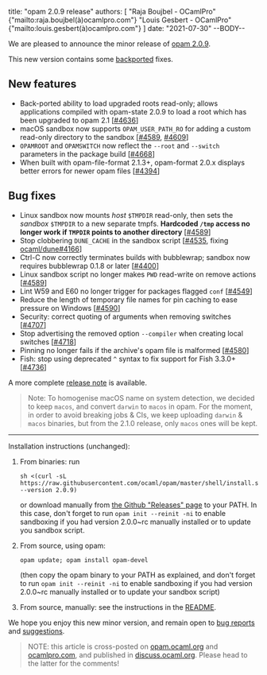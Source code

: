 title: "opam 2.0.9 release"
authors: [
  "Raja Boujbel - OCamlPro" {"mailto:raja.boujbel(à)ocamlpro.com"}
  "Louis Gesbert - OCamlPro" {"mailto:louis.gesbert(à)ocamlpro.com"}
]
date: "2021-07-30"
--BODY--

We are pleased to announce the minor release of [opam 2.0.9](https://github.com/ocaml/opam/releases/tag/2.0.9).

This new version contains some [backported](https://github.com/ocaml/opam/pull/4547) fixes.

## New features
  * Back-ported ability to load upgraded roots read-only; allows applications compiled with opam-state 2.0.9 to load a root which has been upgraded to opam 2.1 [[#4636](https://github.com/ocaml/opam/issues/4636)]
  * macOS sandbox now supports `OPAM_USER_PATH_RO` for adding a custom read-only directory to the sandbox [[#4589](https://github.com/ocaml/opam/issues/4589), [#4609](https://github.com/ocaml/opam/issues/4609)]
  * `OPAMROOT` and `OPAMSWITCH` now reflect the `--root` and `--switch` parameters in the package build [[#4668](https://github.com/ocaml/opam/issues/4668)]
  * When built with opam-file-format 2.1.3+, opam-format 2.0.x displays better errors for newer opam files [[#4394](https://github.com/ocaml/opam/issues/4394)]

## Bug fixes
  * Linux sandbox now mounts _host_ `$TMPDIR` read-only, then sets the _sandbox_ `$TMPDIR` to a new separate tmpfs. **Hardcoded `/tmp` access no longer work if `TMPDIR` points to another directory** [[#4589](https://github.com/ocaml/opam/issues/4589)]
  * Stop clobbering `DUNE_CACHE` in the sandbox script [[#4535](https://github.com/ocaml/opam/issues/4535), fixing [ocaml/dune#4166](https://github.com/ocaml/dune/issues/4166)]
  * Ctrl-C now correctly terminates builds with bubblewrap; sandbox now requires bubblewrap 0.1.8 or later [[#4400](https://github.com/ocaml/opam/issues/4400)]
  * Linux sandbox script no longer makes `PWD` read-write on remove actions [[#4589](https://github.com/ocaml/opam/issues/4589)]
  * Lint W59 and E60 no longer trigger for packages flagged `conf` [[#4549](https://github.com/ocaml/opam/issues/4549)]
  * Reduce the length of temporary file names for pin caching to ease pressure on Windows [[#4590](https://github.com/ocaml/opam/issues/4590)]
  * Security: correct quoting of arguments when removing switches [[#4707](https://github.com/ocaml/opam/issues/4707)]
  * Stop advertising the removed option `--compiler` when creating local switches [[#4718](https://github.com/ocaml/opam/issues/4718)]
  * Pinning no longer fails if the archive's opam file is malformed [[#4580](https://github.com/ocaml/opam/issues/4580)]
  * Fish: stop using deprecated `^` syntax to fix support for Fish 3.3.0+ [[#4736](https://github.com/ocaml/opam/issues/4736)]


A more complete [release note](https://github.com/ocaml/opam/releases/tag/2.0.9) is available.

> Note: To homogenise macOS name on system detection, we decided to keep `macos`, and convert `darwin` to `macos` in opam. For the moment, in order to avoid breaking jobs & CIs, we keep uploading `darwin` & `macos` binaries, but from the 2.1.0 release, only `macos` ones will be kept.

---

Installation instructions (unchanged):

1. From binaries: run

    ```
    sh <(curl -sL https://raw.githubusercontent.com/ocaml/opam/master/shell/install.sh --version 2.0.9)
    ```

    or download manually from [the Github "Releases" page](https://github.com/ocaml/opam/releases/tag/2.0.9) to your PATH. In this case, don't forget to run `opam init --reinit -ni` to enable sandboxing if you had version 2.0.0~rc manually installed or to update you sandbox script.

2. From source, using opam:

    ```
    opam update; opam install opam-devel
    ```

   (then copy the opam binary to your PATH as explained, and don't forget to run `opam init --reinit -ni` to enable sandboxing if you had version 2.0.0~rc manually installed or to update your sandbox script)

3. From source, manually: see the instructions in the [README](https://github.com/ocaml/opam/tree/2.0.9#compiling-this-repo).

We hope you enjoy this new minor version, and remain open to [bug reports](https://github.com/ocaml/opam/issues) and [suggestions](https://github.com/ocaml/opam/issues).

> NOTE: this article is cross-posted on [opam.ocaml.org](https://opam.ocaml.org/blog/) and [ocamlpro.com](http://www.ocamlpro.com/category/blog/), and published in [discuss.ocaml.org](https://discuss.ocaml.org/t/ann-opam-2-0-8-release/7242). Please head to the latter for the comments!

